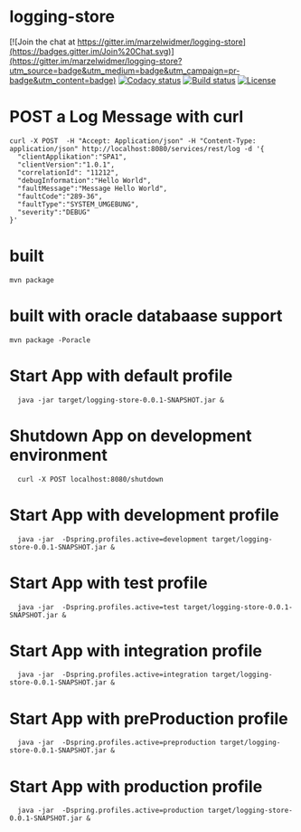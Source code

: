 # logging-store

[![Join the chat at https://gitter.im/marzelwidmer/logging-store](https://badges.gitter.im/Join%20Chat.svg)](https://gitter.im/marzelwidmer/logging-store?utm_source=badge&utm_medium=badge&utm_campaign=pr-badge&utm_content=badge)
[![Codacy status][codacy-image]][codacy-url]
[![Build status][travis-image]][travis-url]
[![License][license-image]][license-url]

[codacy-image]: https://www.codacy.com/project/badge/fe2c9325e1f34ecfb8dbc79012e2c719
[codacy-url]: https://www.codacy.com/public/marzelwidmer/logging-store
[travis-image]: https://img.shields.io/travis/marzelwidmer/logging-store.svg?style=flat-square
[travis-url]: https://travis-ci.org/marzelwidmer/logging-store
[license-image]: http://img.shields.io/:license-Apache2.0-blue.svg?style=flat-square
[license-url]: LICENSE


# POST a Log Message with curl
```
curl -X POST  -H "Accept: Application/json" -H "Content-Type: application/json" http://localhost:8080/services/rest/log -d '{
  "clientApplikation":"SPA1",
  "clientVersion":"1.0.1",
  "correlationId": "11212",
  "debugInformation":"Hello World",
  "faultMessage":"Message Hello World",
  "faultCode":"289-36",
  "faultType":"SYSTEM_UMGEBUNG",
  "severity":"DEBUG"
}'
```
# built
```
mvn package
```
# built with oracle databaase support
```
mvn package -Poracle
```
# Start App with default profile
```
  java -jar target/logging-store-0.0.1-SNAPSHOT.jar &
```

# Shutdown App on development environment
```
  curl -X POST localhost:8080/shutdown
```


# Start App with development profile
```
  java -jar  -Dspring.profiles.active=development target/logging-store-0.0.1-SNAPSHOT.jar &
```


# Start App with test profile
```
  java -jar  -Dspring.profiles.active=test target/logging-store-0.0.1-SNAPSHOT.jar &
```

# Start App with integration profile
```
  java -jar  -Dspring.profiles.active=integration target/logging-store-0.0.1-SNAPSHOT.jar &
```


# Start App with preProduction profile
```
  java -jar  -Dspring.profiles.active=preproduction target/logging-store-0.0.1-SNAPSHOT.jar &
```


# Start App with production profile
```
  java -jar  -Dspring.profiles.active=production target/logging-store-0.0.1-SNAPSHOT.jar &
```
